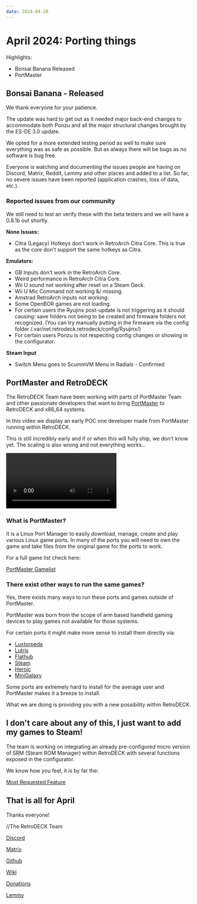 ```yaml
---
date: 2024-04-20
---
```


# April 2024: Porting things

Highlights:

- Bonsai Banana Released
- PortMaster

<!-- more -->

## Bonsai Banana - Released

We thank everyone for your patience.

The update was hard to get out as it needed major back-end changes to accommodate both Ponzu and all the major structural changes brought by the ES-DE 3.0 update.

We opted for a more extended testing period as well to make sure everything was as safe as possible. But as always there will be bugs as no software is bug free.

Everyone is watching and documenting the issues people are having on Discord, Matrix, Reddit, Lemmy and other places and added to a list. So far, no severe issues have been reported (application crashes, loss of data, etc.).

### Reported issues from our community

We still need to test an verify these with the beta testers and we will have a 0.8.1b out shortly.

**None Issues:**

- Citra (Legacy) Hotkeys don't work in RetroArch Citra Core. This is true as the core don't support the same hotkeys as Citra.

**Emulators:**

- GB Inputs don't work in the RetroArch Core.
- Weird performance in RetroArch Citra Core.
- Wii U sound not working after reset on a Steam Deck.
- Wii U Mic Command not working &/ missing.
- Amstrad RetroArch inputs not working.
- Some OpenBOR games are not loading.
- For certain users the Ryujinx post-update is not triggering as it should causing: save folders not being to be created and firmware folders not recognized. (You can try manually putting in the firmware via the config folder /.var/net.retrodeck.retrodeck/config/Ryujinx/)
- For certain users Ponzu is not respecting config changes or showing in the configurator.

**Steam Input**

- Switch Menu goes to ScummVM Menu in Radials - Confirmed

## PortMaster and RetroDECK

The RetroDECK Team have been working with parts of PortMaster Team and other passionate developers that want to bring [PortMaster](https://portmaster.games/index.html) to RetroDECK and x86_64 systems.

In this video we display an early POC one developer made from PortMaster running within RetroDECK.

This is still incredibly early and if or when this will fully ship, we don't know yet. The scaling is also wrong and not everything works...


![type:video](pm-retrodeck.mp4)




### What is PortMaster?

It is a Linux Port Manager to easily download, manage, create and play various Linux game ports.
In many of the ports you will need to own the game and take files from the original game for the ports to work.

For a full game list check here:

[PortMaster Gamelist](https://portmaster.games/games.html)

### There exist other ways to run the same games?

Yes, there exists many ways to run these ports and games outside of PortMaster.

PortMaster was born from the scope of arm based handheld gaming devices to play games not available for those systems.

For certain ports it might make more sense to install them directly via:

- [Luxtorpeda](https://github.com/dreamer/luxtorpeda)
- [Lutris](https://lutris.net/)
- [Flathub](https://flathub.org/en)
- [Steam](https://store.steampowered.com/)
- [Heroic](https://heroicgameslauncher.com/)
- [MiniGalaxy](https://sharkwouter.github.io/minigalaxy/)

Some ports are extremely hard to install for the average user and PortMaster makes it a breeze to install.

What we are doing is providing you with a new possibility within RetroDECK.

## I don't care about any of this, I just want to add my games to Steam!

The team is working on integrating an already pre-configured micro version of SRM (Steam ROM Manager) within RetroDECK with several functions exposed in the configurator.

We know how you feel, it is by far the:

[Most Requested Feature](https://soundcloud.com/lazorne/the-most-requested-feature-1/s-ZU517nfk95h?si=82f784da8bae467f8655d43fdadb15a8)



## That is all for April

Thanks everyone!

//The RetroDECK Team

[Discord](https://discord.gg/WDc5C9YWMx)

[Matrix](https://matrix.to/#/#retrodeck:matrix.org)

[Github](https://github.com/XargonWan/RetroDECK)

[Wiki](https://github.com/XargonWan/RetroDECK/wiki)

[Donations](https://retrodeck.readthedocs.io/en/latest/wiki_about/donations-licenses/)

[Lemmy](https://lemmy.zip/c/retrodeck)<br/>

